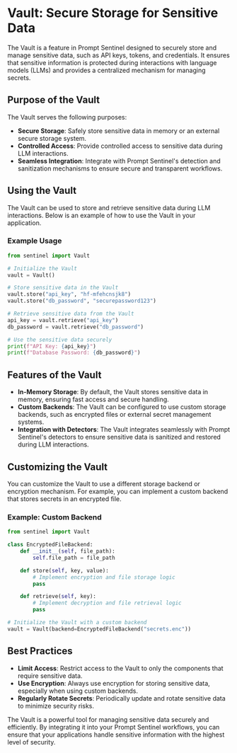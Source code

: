 # Vault: Secure Storage for Sensitive Data

The Vault is a feature in Prompt Sentinel designed to securely store and manage sensitive data, such as API keys, tokens, and credentials. It ensures that sensitive information is protected during interactions with language models (LLMs) and provides a centralized mechanism for managing secrets.

## Purpose of the Vault

The Vault serves the following purposes:
- **Secure Storage**: Safely store sensitive data in memory or an external secure storage system.
- **Controlled Access**: Provide controlled access to sensitive data during LLM interactions.
- **Seamless Integration**: Integrate with Prompt Sentinel's detection and sanitization mechanisms to ensure secure and transparent workflows.

## Using the Vault

The Vault can be used to store and retrieve sensitive data during LLM interactions. Below is an example of how to use the Vault in your application.

### Example Usage

```python
from sentinel import Vault

# Initialize the Vault
vault = Vault()

# Store sensitive data in the Vault
vault.store("api_key", "hf-mfehcnsjk8")
vault.store("db_password", "securepassword123")

# Retrieve sensitive data from the Vault
api_key = vault.retrieve("api_key")
db_password = vault.retrieve("db_password")

# Use the sensitive data securely
print(f"API Key: {api_key}")
print(f"Database Password: {db_password}")
```

## Features of the Vault

- **In-Memory Storage**: By default, the Vault stores sensitive data in memory, ensuring fast access and secure handling.
- **Custom Backends**: The Vault can be configured to use custom storage backends, such as encrypted files or external secret management systems.
- **Integration with Detectors**: The Vault integrates seamlessly with Prompt Sentinel's detectors to ensure sensitive data is sanitized and restored during LLM interactions.

## Customizing the Vault

You can customize the Vault to use a different storage backend or encryption mechanism. For example, you can implement a custom backend that stores secrets in an encrypted file.

### Example: Custom Backend

```python
from sentinel import Vault

class EncryptedFileBackend:
    def __init__(self, file_path):
        self.file_path = file_path

    def store(self, key, value):
        # Implement encryption and file storage logic
        pass

    def retrieve(self, key):
        # Implement decryption and file retrieval logic
        pass

# Initialize the Vault with a custom backend
vault = Vault(backend=EncryptedFileBackend("secrets.enc"))
```

## Best Practices

- **Limit Access**: Restrict access to the Vault to only the components that require sensitive data.
- **Use Encryption**: Always use encryption for storing sensitive data, especially when using custom backends.
- **Regularly Rotate Secrets**: Periodically update and rotate sensitive data to minimize security risks.

The Vault is a powerful tool for managing sensitive data securely and efficiently. By integrating it into your Prompt Sentinel workflows, you can ensure that your applications handle sensitive information with the highest level of security.
